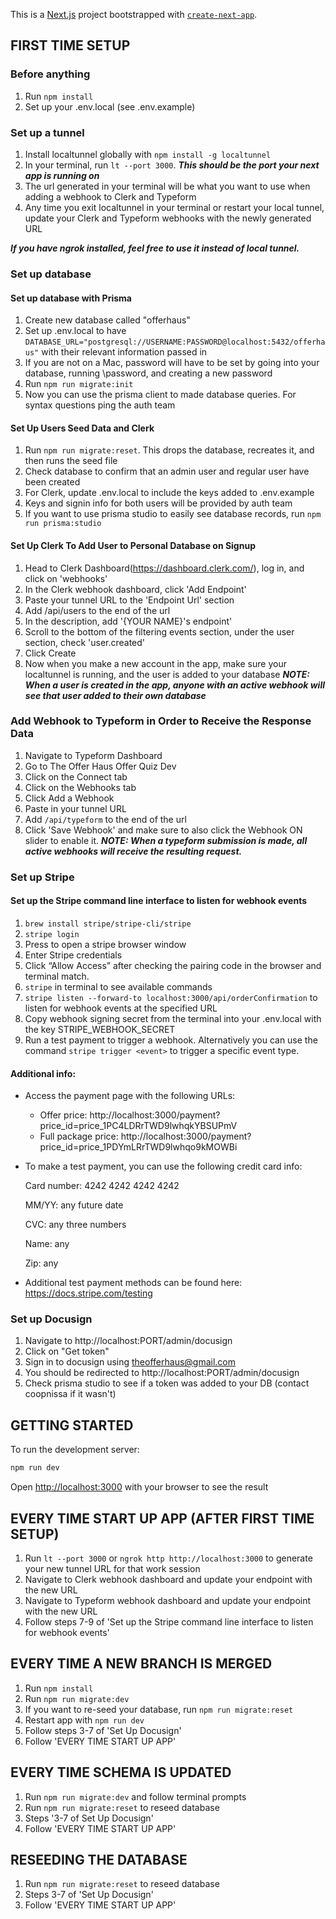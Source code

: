 This is a [Next.js](https://nextjs.org/) project bootstrapped with [`create-next-app`](https://github.com/vercel/next.js/tree/canary/packages/create-next-app).

## FIRST TIME SETUP

### Before anything
1. Run `npm install`
2. Set up your .env.local (see .env.example)

### Set up a tunnel
1. Install localtunnel globally with `npm install -g localtunnel`
2. In your terminal, run `lt --port 3000`. ***This should be the port your next app is running on***
3. The url generated in your terminal will be what you want to use when adding a webhook to Clerk and Typeform
4. Any time you exit localtunnel in your terminal or restart your local tunnel, update your Clerk and Typeform webhooks with the newly generated URL

***If you have ngrok installed, feel free to use it instead of local tunnel.***

### Set up database
#### Set up database with Prisma
1. Create new database called "offerhaus"
2. Set up .env.local to have `DATABASE_URL="postgresql://USERNAME:PASSWORD@localhost:5432/offerhaus"` with their relevant information passed in
3. If you are not on a Mac, password will have to be set by going into your database, running \password, and creating a new password
4. Run `npm run migrate:init`
5. Now you can use the prisma client to made database queries. For syntax questions ping the auth team

#### Set Up Users Seed Data and Clerk
1. Run `npm run migrate:reset`. This drops the database, recreates it, and then runs the seed file
2. Check database to confirm that an admin user and regular user have been created
3. For Clerk, update .env.local to include the keys added to .env.example
4. Keys and signin info for both users will be provided by auth team
5. If you want to use prisma studio to easily see database records, run `npm run prisma:studio`

#### Set Up Clerk To Add User to Personal Database on Signup
1. Head to Clerk Dashboard(https://dashboard.clerk.com/), log in, and click on 'webhooks'
2. In the Clerk webhook dashboard, click 'Add Endpoint'
3. Paste your tunnel URL to the 'Endpoint Url' section
4. Add /api/users to the end of the url
5. In the description, add '{YOUR NAME}'s endpoint'
6. Scroll to the bottom of the filtering events section, under the user section, check 'user.created'
7. Click Create
8. Now when you make a new account in the app, make sure your localtunnel is running, and the user is added to your database
***NOTE: When a user is created in the app, anyone with an active webhook will see that user added to their own database***

### Add Webhook to Typeform in Order to Receive the Response Data
1. Navigate to Typeform Dashboard
2. Go to The Offer Haus Offer Quiz Dev
3. Click on the Connect tab
4. Click on the Webhooks tab
5. Click Add a Webhook
6. Paste in your tunnel URL
7. Add `/api/typeform` to the end of the url
8. Click 'Save Webhook' and make sure to also click the Webhook ON slider to enable it. ***NOTE: When a typeform submission is made, all active webhooks will receive the resulting request.***

### Set up Stripe
#### Set up the Stripe command line interface to listen for webhook events
1. `brew install stripe/stripe-cli/stripe`
2. `stripe login`
3. Press <Enter> to open a stripe browser window
4. Enter Stripe credentials
5. Click “Allow Access” after checking the pairing code in the browser and terminal match.
6. `stripe` in terminal to see available commands
7. `stripe listen --forward-to localhost:3000/api/orderConfirmation` to listen for webhook events at the specified URL
8. Copy webhook signing secret from the terminal into your .env.local with the key STRIPE_WEBHOOK_SECRET
9. Run a test payment to trigger a webhook. Alternatively you can use the command `stripe trigger <event>` to trigger a specific event type.

#### Additional info:
- Access the payment page with the following URLs:
   - Offer price: http://localhost:3000/payment?price_id=price_1PC4LDRrTWD9lwhqkYBSUPmV
   - Full package price: http://localhost:3000/payment?price_id=price_1PDYmLRrTWD9lwhqo9kMOWBi
- To make a test payment, you can use the following credit card info:

   Card number: 4242 4242 4242 4242

   MM/YY: any future date

   CVC: any three numbers

   Name: any

   Zip: any

- Additional test payment methods can be found here: https://docs.stripe.com/testing

### Set up Docusign
1. Navigate to http://localhost:PORT/admin/docusign
2. Click on "Get token"
3. Sign in to docusign using theofferhaus@gmail.com
4. You should be redirected to http://localhost:PORT/admin/docusign
5. Check prisma studio to see if a token was added to your DB (contact coopnissa if it wasn't)

## GETTING STARTED

To run the development server:

```bash
npm run dev
```

Open [http://localhost:3000](http://localhost:3000) with your browser to see the result

## EVERY TIME START UP APP (AFTER FIRST TIME SETUP)
1. Run `lt --port 3000` or `ngrok http http://localhost:3000` to generate your new tunnel URL for that work session
2. Navigate to Clerk webhook dashboard and update your endpoint with the new URL
3. Navigate to Typeform webhook dashboard and update your endpoint with the new URL
4. Follow steps 7-9 of 'Set up the Stripe command line interface to listen for webhook events'

## EVERY TIME A NEW BRANCH IS MERGED
1. Run `npm install`
2. Run `npm run migrate:dev`
3. If you want to re-seed your database, run `npm run migrate:reset`
4. Restart app with `npm run dev`
6. Follow steps 3-7 of 'Set Up Docusign'
5. Follow 'EVERY TIME START UP APP'

## EVERY TIME SCHEMA IS UPDATED
1. Run `npm run migrate:dev` and follow terminal prompts
2. Run `npm run migrate:reset` to reseed database
3. Steps '3-7 of Set Up Docusign'
4. Follow 'EVERY TIME START UP APP'

## RESEEDING THE DATABASE
1. Run `npm run migrate:reset` to reseed database
2. Steps 3-7 of 'Set Up Docusign'
3. Follow 'EVERY TIME START UP APP'


